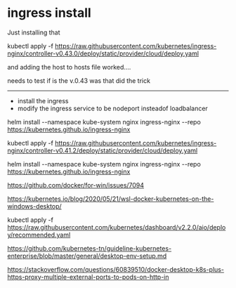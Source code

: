 

# ingress install

Just installing that

kubectl apply -f https://raw.githubusercontent.com/kubernetes/ingress-nginx/controller-v0.43.0/deploy/static/provider/cloud/deploy.yaml

and adding the host to hosts file worked....

needs to test if is the v.0.43 was that did the trick

--- 

* install the ingress
* modify the ingress service to be nodeport insteadof loadbalancer

helm install --namespace kube-system nginx ingress-nginx --repo https://kubernetes.github.io/ingress-nginx

kubectl apply -f https://raw.githubusercontent.com/kubernetes/ingress-nginx/controller-v0.41.2/deploy/static/provider/cloud/deploy.yaml



helm install --namespace kube-system nginx ingress-nginx --repo https://kubernetes.github.io/ingress-nginx

https://github.com/docker/for-win/issues/7094

https://kubernetes.io/blog/2020/05/21/wsl-docker-kubernetes-on-the-windows-desktop/


kubectl apply -f https://raw.githubusercontent.com/kubernetes/dashboard/v2.2.0/aio/deploy/recommended.yaml

https://github.com/kubernetes-tn/guideline-kubernetes-enterprise/blob/master/general/desktop-env-setup.md


https://stackoverflow.com/questions/60839510/docker-desktop-k8s-plus-https-proxy-multiple-external-ports-to-pods-on-http-in
